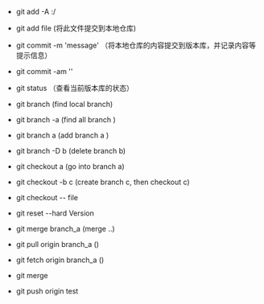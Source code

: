 - git add -A :/ 
- git add file (将此文件提交到本地仓库)
- git commit -m 'message' （将本地仓库的内容提交到版本库，并记录内容等提示信息）
- git commit -am ''
- git status （查看当前版本库的状态）



- git branch     (find local branch)
- git branch -a  (find all branch )

- git branch a   (add branch a )
- git branch -D b  (delete branch b)
- git checkout a  (go into branch a)
- git checkout -b c (create branch c, then checkout c)

- git checkout -- file
- git reset --hard Version


- git merge branch_a (merge ..)

- git pull origin branch_a ()
- git fetch origin branch_a     ()
- git merge 




- git push origin test